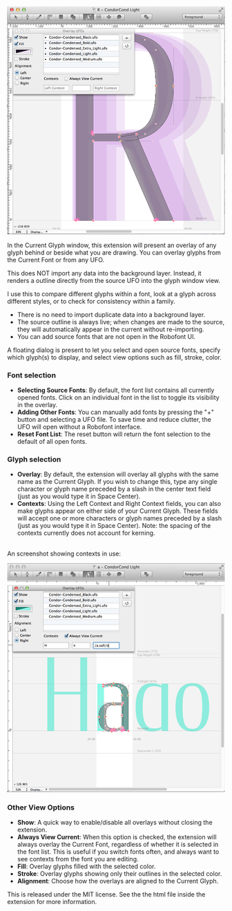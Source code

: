 <img src="https://github.com/FontBureau/fbOpenTools/raw/master/OverlayUFOs/OverlayUFOs_preview.png" />
 
<p>In the Current Glyph window, this extension will present an overlay of any glyph behind or beside what you are drawing. You can overlay glyphs from the Current Font or from any UFO.</p>

<p>This does NOT import any data into the background layer. Instead, it renders a outline directly from the source UFO into the glyph window view.</p>

<p>I use this to compare different glyphs within a font, look at a glyph across different styles, or to check for consistency within a family.</p>

<ul>

<li>There is no need to import duplicate data into a background layer.</li>

<li>The source outline is always live; when changes are made to the source, they will automatically appear in the current without re-importing.</li>

<li>You can add source fonts that are not open in the Robofont UI.</li>


</ul>
    
<p>A floating dialog is present to let you select and open source fonts, specify which glyph(s) to display, and select view options such as fill, stroke, color.</p>

<h3>Font selection</h3>

<ul>

<li><strong>Selecting Source Fonts</strong>: By default, the font list contains all currently opened fonts. Click on an individual font in the list to toggle its visibility in the overlay.</li>

<li><strong>Adding Other Fonts</strong>: You can manually add fonts by pressing the "+" button and selecting a UFO file. To save time and reduce clutter, the UFO will open without a Robofont interface.</li>

<li><strong>Reset Font List</strong>: The reset button will return the font selection to the default of all open fonts.</li>


</ul>

<h3>Glyph selection</h3>

<ul>

<li><strong>Overlay</strong>: By default, the extension will overlay all glyphs with the same name as the Current Glyph. If you wish to change this, type any single character or glyph name preceded by a slash in the center text field (just as you would type it in Space Center).</li>

<li><strong>Contexts</strong>: Using the Left Context and Right Context fields, you can also make glyphs appear on either side of your Current Glyph. These fields will accept one or more characters or glyph names preceded by a slash (just as you would type it in Space Center). Note: the spacing of the contexts currently does not account for kerning.<br /><br /></li>

</ul>

<p>An screenshot showing contexts in use:</p>

<img src="https://github.com/FontBureau/fbOpenTools/raw/master/OverlayUFOs/OverlayUFOs_preview.02.png" />



<h3>Other View Options</h3>

<ul>

<li><strong>Show</strong>: A quick way to enable/disable all overlays without closing the extension.</li>

<li><strong>Always View Current</strong>: When this option is checked, the extension will always overlay the Current Font, regardless of whether it is selected in the font list. This is useful if you switch fonts often, and always want to see contexts from the font you are editing.</li>

<li><strong>Fill</strong>: Overlay glyphs filled with the selected color.</li>

<li><strong>Stroke</strong>: Overlay glyphs showing only their outlines in the selected color.</li>

<li><strong>Alignment</strong>: Choose how the overlays are aligned to the Current Glyph.</li>

</ul>



<p>This is released under the MIT license. See the the html file inside the extension for more information.</p>
